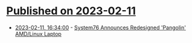# [Published on 2023-02-11](index.md)

* [2023-02-11, 16:34:00](https://linux.slashdot.org/story/23/02/11/0224239/system76-announces-redesigned-pangolin-amdlinux-laptop?utm_source=rss1.0mainlinkanon&utm_medium=feed) - [System76 Announces Redesigned 'Pangolin' AMD/Linux Laptop](https://linux.slashdot.org/story/23/02/11/0224239/system76-announces-redesigned-pangolin-amdlinux-laptop?utm_source=rss1.0mainlinkanon&utm_medium=feed)
